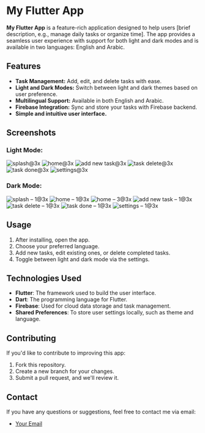 # My Flutter App

**My Flutter App** is a feature-rich application designed to help users [brief description, e.g., manage daily tasks or organize time]. The app provides a seamless user experience with support for both light and dark modes and is available in two languages: English and Arabic.

## Features
- **Task Management:** Add, edit, and delete tasks with ease.
- **Light and Dark Modes:** Switch between light and dark themes based on user preference.
- **Multilingual Support:** Available in both English and Arabic.
- **Firebase Integration:** Sync and store your tasks with Firebase backend.
- **Simple and intuitive user interface.**

## Screenshots
### Light Mode:
![splash@3x](https://github.com/user-attachments/assets/8b785dbc-2e0f-4d1a-bc05-d847317818df)
![home@3x](https://github.com/user-attachments/assets/0a6ecd9c-8d55-453c-9e61-f81753dde381)
![add new task@3x](https://github.com/user-attachments/assets/fa06fb4b-6d3b-4e80-a6e6-5c22f0d7abb8)
![task delete@3x](https://github.com/user-attachments/assets/df0ae826-a9a1-42cb-abdc-3a785e982d4a)
![task done@3x](https://github.com/user-attachments/assets/53c75489-a226-4a46-a01e-9c0d605c8b56)
![settings@3x](https://github.com/user-attachments/assets/6f1d5df0-1522-42a3-96a6-7c933ae6d07c)



### Dark Mode:
![splash – 1@3x](https://github.com/user-attachments/assets/b5a18c2a-a883-4edd-8b06-9be6381672e8)
![home – 1@3x](https://github.com/user-attachments/assets/2b5b36b1-a099-4e4e-9d7f-8b7a72218e22)
![home – 3@3x](https://github.com/user-attachments/assets/e3d76f42-b7b3-4d85-be26-adb250ed9ca2)
![add new task – 1@3x](https://github.com/user-attachments/assets/bbb3f7b3-6dff-4ead-874f-da6044fc0329)
![task delete – 1@3x](https://github.com/user-attachments/assets/ff171470-d94b-4272-83dd-d15ade34150b)
![task done – 1@3x](https://github.com/user-attachments/assets/ae39b1d1-72b0-4912-a009-d7a0bb034273)
![settings – 1@3x](https://github.com/user-attachments/assets/a52f6642-d364-42a8-b883-d9263291ea2f)

## Usage
1. After installing, open the app.
2. Choose your preferred language.
3. Add new tasks, edit existing ones, or delete completed tasks.
4. Toggle between light and dark mode via the settings.

## Technologies Used
- **Flutter**: The framework used to build the user interface.
- **Dart**: The programming language for Flutter.
- **Firebase**: Used for cloud data storage and task management.
- **Shared Preferences**: To store user settings locally, such as theme and language.

## Contributing
If you'd like to contribute to improving this app:
1. Fork this repository.
2. Create a new branch for your changes.
3. Submit a pull request, and we'll review it.

## Contact
If you have any questions or suggestions, feel free to contact me via email:
- [Your Email](abdulrahmanalsaeed5@gmail.com)
